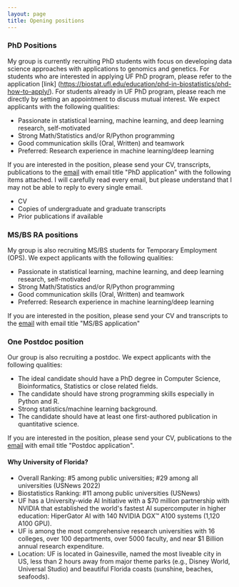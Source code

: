 ```yaml
---
layout: page
title: Opening positions
---
```


### PhD Positions

My group is currently recruiting PhD students with focus on developing data science approaches with applications to genomics and genetics. For students who are interested in applying UF PhD program, please refer to the application [link] (https://biostat.ufl.edu/education/phd-in-biostatistics/phd-how-to-apply/). For students already in UF PhD program, please reach me directly by setting an appointment to discuss mutual interest. We expect applicants with the following qualities:

* Passionate in statistical learning, machine learning, and deep learning research, self-motivated
* Strong Math/Statistics and/or R/Python programming
* Good communication skills (Oral, Written) and teamwork
* Preferred: Research experience in machine learning/deep learning

If you are interested in the position, please send your CV, transcripts, publications to the [email](li.chen1@ufl.edu) with email title "PhD application" with the following items attached. I will carefully read every email, but please understand that I may not be able to reply to every single email.

* CV
* Copies of undergraduate and graduate transcripts
* Prior publications if available

### MS/BS RA positions

My group is also recruiting MS/BS students for Temporary Employment (OPS). We expect applicants with the following qualities:

* Passionate in statistical learning, machine learning, and deep learning research, self-motivated
* Strong Math/Statistics and/or R/Python programming
* Good communication skills (Oral, Written) and teamwork
* Preferred: Research experience in machine learning/deep learning

If you are interested in the position, please send your CV and transcripts to the [email](li.chen1@ufl.edu) with email title "MS/BS application"


### One Postdoc position

Our group is also recruiting a postdoc. We expect applicants with the following qualities:

* The ideal candidate should have a PhD degree in Computer Science, Bioinformatics, Statistics or close related fields.
* The candidate should have strong programming skills especially in Python and R.
* Strong statistics/machine learning background.
* The candidate should have at least one first-authored publication in quantitative science.

If you are interested in the position, please send your CV, publications to the [email](li.chen1@ufl.edu) with email title "Postdoc application".



#### Why University of Florida?

* Overall Ranking: #5 among public universities; #29 among all universities (USNews 2022)
* Biostatistics Ranking: #11 among public universities (USNews)
* UF has a University-wide AI Initiative with a $70 million partnership with NVIDIA that established the world's fastest AI supercomputer in higher education: HiperGator AI with 140 NVIDIA DGX™ A100 systems (1,120 A100 GPU).
* UF is among the most comprehensive research universities with 16 colleges, over 100 departments, over 5000 faculty, and near $1 Billion annual research expenditure.
* Location: UF is located in Gainesville, named the most liveable city in US, less than 2 hours away from major theme parks (e.g., Disney World, Universal Studio) and beautiful Florida coasts (sunshine, beaches, seafoods).


